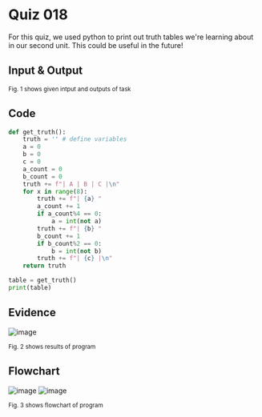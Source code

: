 # Quiz 018
For this quiz, we used python to print out truth tables we're learning about in our second unit. This could be useful in the future!
## Input & Output

<sub>Fig. 1 shows given intput and outputs of task
## Code

```py
def get_truth():
    truth = '' # define variables
    a = 0
    b = 0
    c = 0
    a_count = 0
    b_count = 0
    truth += f"| A | B | C |\n"
    for x in range(8):
        truth += f"| {a} "
        a_count += 1
        if a_count%4 == 0:
            a = int(not a)
        truth += f"| {b} "
        b_count += 1
        if b_count%2 == 0:
            b = int(not b)
        truth += f"| {c} |\n"
    return truth

table = get_truth()
print(table)
```

## Evidence
![image](https://github.com/Amine-Itani/Unit-1/assets/123438294/56f5588a-424f-4de2-a70b-7dc7941ca8ad)

<sub>Fig. 2 shows results of program

## Flowchart
![image](https://github.com/Amine-Itani/Unit-1/assets/123438294/22dae095-5bcf-4598-9f61-553d5bb80d4c)
![image](https://github.com/Amine-Itani/Unit-1/assets/123438294/e4ea527b-9131-4fc7-9ee0-f3fa0e2bf8d1)

<sub>Fig. 3 shows flowchart of program

